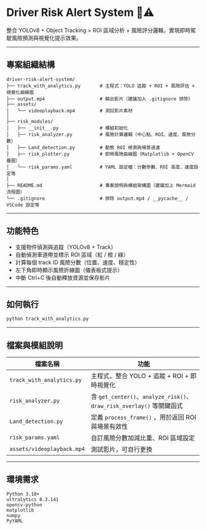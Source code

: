 # Driver Risk Alert System 🚗⚠️

整合 YOLOv8 + Object Tracking + ROI 區域分析 + 風險評分邏輯，實現即時駕駛風險預測與視覺化提示效果。

---

## 專案組織結構

```
driver-risk-alert-system/
├── track_with_analytics.py       # 主程式：YOLO 追蹤 + ROI + 風險評估 + 視覺化曲線圖
├── output.mp4                    # 輸出影片（建議加入 .gitignore 排除）
├── assets/
│   └── videoplayback.mp4         # 測試影片素材
│
├── risk_modules/
│   ├── __init__.py               # 模組初始化
│   ├── risk_analyzer.py          # 風險計算邏輯（中心點、ROI、速度、風險分數）
│   ├── Land_detection.py         # 動態 ROI 檢測與場景過濾
│   ├── risk_plotter.py           # 即時風險曲線圖（Matplotlib + OpenCV 疊圖）
│   └── risk_params.yaml          # YAML 設定檔：分數參數、ROI 高度、速度設定等
│
├── README.md                     # 專案說明與模組架構圖（建議加上 Mermaid 流程圖）
└── .gitignore                    # 排除 output.mp4 / __pycache__ / VSCode 設定等

```

---

## 功能特色

* 支援物件偵測與追蹤（YOLOv8 + Track）
* 自動偵測車道帶並標示 ROI 區域（紅 / 橙 / 綠）
* 計算每個 track ID 風險分數（位置、速度、穩定性）
* 左下角即時顯示風險折線圖（儀表板式提示）
* 中斷 Ctrl+C 後自動釋放資源並保存影片

---

## 如何執行

```bash
python track_with_analytics.py
```

---

## 檔案與模組說明

| 檔案名稱                       | 功能                                                            |
| -------------------------- | ------------------------------------------------------------- |
| `track_with_analytics.py`  | 主程式，整合 YOLO + 追蹤 + ROI + 即時視覺化                                |
| `risk_analyzer.py`         | 含 `get_center()`、`analyze_risk()`、`draw_risk_overlay()` 等關鍵函式 |
| `Land_detection.py`        | 定義 `process_frame()` ，用於返回 ROI 與場景有效性                         |
| `risk_params.yaml`         | 自訂風險分數加減比重、ROI 區域設定                                           |
| `assets/videoplayback.mp4` | 測試影片，可自行更換                                                    |


---

## 環境需求

```text
Python 3.10+
ultralytics 8.3.141
opencv-python
matplotlib
numpy
PyYAML
```
